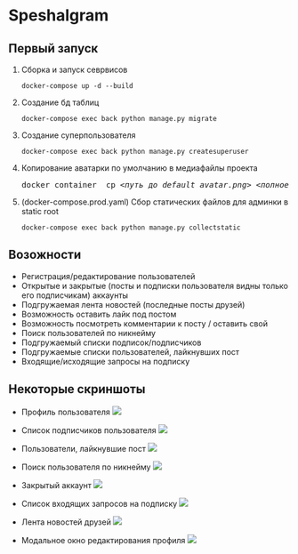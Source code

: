# Speshalgram

## Первый запуск

1. Сборка и запуск севрвисов
    ``` 
    docker-compose up -d --build 
    ```

2. Создание бд таблиц
    ```
    docker-compose exec back python manage.py migrate
    ```

3. Создание суперпользователя
    ```
    docker-compose exec back python manage.py createsuperuser
    ```

4. Копирование аватарки по умолчанию в медиафайлы проекта
    <pre>docker container  cp <i>&lt;путь до default_avatar.png&gt;</i> <i>&lt;полное имя back-сервиса&gt;</i>:/resources/media/</pre>

5. (docker-compose.prod.yaml) Сбор статических файлов для админки в static root
    ```
    docker-compose exec back python manage.py collectstatic
    ```

## Возожности

- Регистрация/редактирование пользователей
- Открытые и закрытые (посты и подписки пользователя видны только его подписчикам) аккаунты 
- Подгружаемая лента новостей (последные посты друзей)
- Возможность оставить лайк под постом
- Возможность посмотреть комментарии к посту / оставить свой
- Поиск пользователей по никнейму
- Подгружаемый списки подписок/подписчиков
- Подгружаемые списки пользователей, лайкнувших пост
- Входящие/исходящие запросы на подписку

## Некоторые скриншоты

- Профиль пользователя
    ![](./.images/1.png)

- Список подписчиков пользователя
    ![](./.images/2.png)

- Пользователи, лайкнувшие пост
    ![](./.images/3.png)

- Поиск пользователя по никнейму
    ![](./.images/4.png)

- Закрытый аккаунт
    ![](./.images/6.png)

- Список входящих запросов на подписку
    ![](./.images/5.png)

- Лента новостей друзей
    ![](./.images/7.png)

- Модальное окно редактирования профиля
    ![](./.images/8.png)